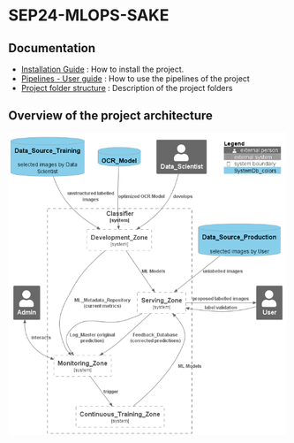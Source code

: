 # SEP24-MLOPS-SAKE

## Documentation

- [Installation Guide](docs.md/installation_guide.md) : How to install the project.
- [Pipelines - User guide](docs.md/utilisation_pipelines.md) : How to use the pipelines of the project
- [Project folder structure](docs.md/project_structure.md) : Description of the project folders

## Overview of the project architecture
![System_classification_docs_simple](report/plantUML_models/out/niv1_System_classification/System_classification_docs_simple.png)

